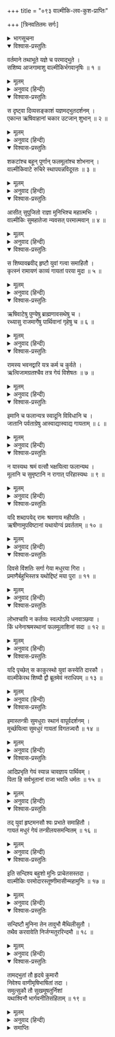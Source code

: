 +++
title = "०९३ वाल्मीकि-लव-कुश-प्राप्तिः"

+++
[त्रिनवतितमः सर्गः]



<details><summary>भागसूचना</summary>

93. श्रीरामके यज्ञमें महर्षि वाल्मीकिका आगमन और उनका रामायणगानके लिये कुश और लवको आदेश
</details>

<details open><summary>विश्वास-प्रस्तुतिः</summary>

वर्तमाने तथाभूते यज्ञे च परमाद्भुते ।  
सशिष्य आजगामाशु वाल्मीकिर्भगवानृषिः ॥ १ ॥
</details>

<details><summary>मूलम्</summary>

वर्तमाने तथाभूते यज्ञे च परमाद्भुते ।  
सशिष्य आजगामाशु वाल्मीकिर्भगवानृषिः ॥ १ ॥
</details>

<details><summary>अनुवाद (हिन्दी)</summary>

इस प्रकार वह अत्यन्त अद्भुत यज्ञ जब चालू हुआ, उस समय भगवान् वाल्मीकि मुनि अपने शिष्योंके साथ उसमें शीघ्रतापूर्वक पधारे ॥ १ ॥
</details>

<details open><summary>विश्वास-प्रस्तुतिः</summary>

स दृष्ट्वा दिव्यसङ्काशं यज्ञमद्भुतदर्शनम् ।  
एकान्त ऋषिवाहानां चकार उटजान् शुभान् ॥ २ ॥
</details>

<details><summary>मूलम्</summary>

स दृष्ट्वा दिव्यसङ्काशं यज्ञमद्भुतदर्शनम् ।  
एकान्त ऋषिवाहानां चकार उटजान् शुभान् ॥ २ ॥
</details>

<details><summary>अनुवाद (हिन्दी)</summary>

उन्होंने उस दिव्य एवं अद्भुत यज्ञका दर्शन किया और ऋषियोंके लिये जो बाड़े बने थे, उनके पास ही उन्होंने अपने लिये भी सुन्दर पर्णशालाएँ बनवायीं ॥ २ ॥
</details>

<details open><summary>विश्वास-प्रस्तुतिः</summary>

शकटांश्च बहून् पूर्णान् फलमूलांश्च शोभनान् ।  
वाल्मीकिवाटे रुचिरे स्थापयन्नविदूरतः ॥ ३ ॥
</details>

<details><summary>मूलम्</summary>

शकटांश्च बहून् पूर्णान् फलमूलांश्च शोभनान् ।  
वाल्मीकिवाटे रुचिरे स्थापयन्नविदूरतः ॥ ३ ॥
</details>

<details><summary>अनुवाद (हिन्दी)</summary>

वाल्मीकिजीके सुन्दर बाड़ेके समीप अन्न आदिसे भरे-पूरे बहुत-से छकड़े खड़े कर दिये गये थे । साथ ही अच्छे-अच्छे फल और मूल भी रख दिये गये थे ॥ ३ ॥
</details>

<details open><summary>विश्वास-प्रस्तुतिः</summary>

आसीत् सुपूजितो राज्ञा मुनिभिश्च महात्मभिः ।  
वाल्मीकिः सुमहातेजा न्यवसत् परमात्मवान् ॥ ४ ॥
</details>

<details><summary>मूलम्</summary>

आसीत् सुपूजितो राज्ञा मुनिभिश्च महात्मभिः ।  
वाल्मीकिः सुमहातेजा न्यवसत् परमात्मवान् ॥ ४ ॥
</details>

<details><summary>अनुवाद (हिन्दी)</summary>

राजा श्रीराम तथा बहुसंख्यक महात्मा मुनियोंद्वारा भलीभाँति पूजित एवं सम्मानित हो महातेजस्वी आत्मज्ञानी वाल्मीकि मुनिने बड़े सुखसे वहाँ निवास किया ॥ ४ ॥
</details>

<details open><summary>विश्वास-प्रस्तुतिः</summary>

स शिष्यावब्रवीद् हृष्टौ युवां गत्वा समाहितौ ।  
कृत्स्नं रामायणं काव्यं गायतां परया मुदा ॥ ५ ॥
</details>

<details><summary>मूलम्</summary>

स शिष्यावब्रवीद् हृष्टौ युवां गत्वा समाहितौ ।  
कृत्स्नं रामायणं काव्यं गायतां परया मुदा ॥ ५ ॥
</details>

<details><summary>अनुवाद (हिन्दी)</summary>

उन्होंने अपने हृष्ट-पुष्ट दो शिष्योंसे कहा—‘तुम दोनों भाई एकाग्रचित्त हो सब ओर घूम-फिरकर बड़े आनन्दके साथ सम्पूर्ण रामायण-काव्यका गान करो ॥ ५ ॥
</details>

<details open><summary>विश्वास-प्रस्तुतिः</summary>

ऋषिवाटेषु पुण्येषु ब्राह्मणावसथेषु च ।  
रथ्यासु राजमार्गेषु पार्थिवानां गृहेषु च ॥ ६ ॥
</details>

<details><summary>मूलम्</summary>

ऋषिवाटेषु पुण्येषु ब्राह्मणावसथेषु च ।  
रथ्यासु राजमार्गेषु पार्थिवानां गृहेषु च ॥ ६ ॥
</details>

<details><summary>अनुवाद (हिन्दी)</summary>

‘ऋषियों और ब्राह्मणोंके पवित्र स्थानोंपर, गलियोंमें, राजमार्गोंपर तथा राजाओंके वासस्थानोंमें भी इस काव्यका गान करना ॥ ६ ॥
</details>

<details open><summary>विश्वास-प्रस्तुतिः</summary>

रामस्य भवनद्वारि यत्र कर्म च कुर्वते ।  
ऋत्विजामग्रतश्चैव तत्र गेयं विशेषतः ॥ ७ ॥
</details>

<details><summary>मूलम्</summary>

रामस्य भवनद्वारि यत्र कर्म च कुर्वते ।  
ऋत्विजामग्रतश्चैव तत्र गेयं विशेषतः ॥ ७ ॥
</details>

<details><summary>अनुवाद (हिन्दी)</summary>

‘श्रीरामचन्द्रजीका जो गृह बना है, उसके दरवाजेपर, जहाँ ब्राह्मणलोग यज्ञकार्य कर रहे हैं, वहाँ तथा ऋत्विजोंके आगे भी इस काव्यका विशेषरूपसे गान करना चाहिये ॥ ७ ॥
</details>

<details open><summary>विश्वास-प्रस्तुतिः</summary>

इमानि च फलान्यत्र स्वादूनि विविधानि च ।  
जातानि पर्वताग्रेषु आस्वाद्यास्वाद्य गायताम् ॥ ८ ॥
</details>

<details><summary>मूलम्</summary>

इमानि च फलान्यत्र स्वादूनि विविधानि च ।  
जातानि पर्वताग्रेषु आस्वाद्यास्वाद्य गायताम् ॥ ८ ॥
</details>

<details><summary>अनुवाद (हिन्दी)</summary>

‘यहाँ पर्वतके शिखरोंपर नाना प्रकारके स्वादिष्ट एवं मीठे फल लगे हैं, (भूख लगनेपर) उनका स्वाद ले-लेकर इस काव्यका गान करते रहना ॥ ८ ॥
</details>

<details open><summary>विश्वास-प्रस्तुतिः</summary>

न यास्यथः श्रमं वत्सौ भक्षयित्वा फलान्यथ ।  
मूलानि च सुमृष्टानि न रागात् परिहास्यथः ॥ ९ ॥
</details>

<details><summary>मूलम्</summary>

न यास्यथः श्रमं वत्सौ भक्षयित्वा फलान्यथ ।  
मूलानि च सुमृष्टानि न रागात् परिहास्यथः ॥ ९ ॥
</details>

<details><summary>अनुवाद (हिन्दी)</summary>

‘बच्चो! यहाँके सुमधुर फल-मूलोंका भक्षण करनेसे न तो तुम्हें कभी थकावट होगी और न तुम्हारे गलेकी मधुरता ही नष्ट होने पायेगी ॥ ९ ॥
</details>

<details open><summary>विश्वास-प्रस्तुतिः</summary>

यदि शब्दापयेद् रामः श्रवणाय महीपतिः ।  
ऋषीणामुपविष्टानां यथायोग्यं प्रवर्तताम् ॥ १० ॥
</details>

<details><summary>मूलम्</summary>

यदि शब्दापयेद् रामः श्रवणाय महीपतिः ।  
ऋषीणामुपविष्टानां यथायोग्यं प्रवर्तताम् ॥ १० ॥
</details>

<details><summary>अनुवाद (हिन्दी)</summary>

‘यदि महाराज श्रीराम तुम दोनोंको गान सुननेके लिये बुलावें तो तुम उनसे तथा वहाँ बैठे हुए ऋषि-मुनियोंसे यथायोग्य विनयपूर्ण बर्ताव करना ॥ १० ॥
</details>

<details open><summary>विश्वास-प्रस्तुतिः</summary>

दिवसे विंशतिः सर्गा गेया मधुरया गिरा ।  
प्रमाणैर्बहुभिस्तत्र यथोद्दिष्टं मया पुरा ॥ ११ ॥
</details>

<details><summary>मूलम्</summary>

दिवसे विंशतिः सर्गा गेया मधुरया गिरा ।  
प्रमाणैर्बहुभिस्तत्र यथोद्दिष्टं मया पुरा ॥ ११ ॥
</details>

<details><summary>अनुवाद (हिन्दी)</summary>

‘मैंने पहले भिन्न-भिन्न संख्यावाले श्लोकोंसे युक्त रामायण काव्यके सर्गोंका जिस तरह तुम्हें उपदेश दिया है, उसीके अनुसार प्रतिदिन बीस-बीस सर्गोंका मधुर स्वरसे गान करना ॥ ११ ॥
</details>

<details open><summary>विश्वास-प्रस्तुतिः</summary>

लोभश्चापि न कर्तव्यः स्वल्पोऽपि धनवाञ्छया ।  
किं धनेनाश्रमस्थानां फलमूलाशिनां सदा ॥ १२ ॥
</details>

<details><summary>मूलम्</summary>

लोभश्चापि न कर्तव्यः स्वल्पोऽपि धनवाञ्छया ।  
किं धनेनाश्रमस्थानां फलमूलाशिनां सदा ॥ १२ ॥
</details>

<details><summary>अनुवाद (हिन्दी)</summary>

‘धनकी इच्छासे थोड़ा-सा भी लोभ न करना, आश्रममें रहकर फल-मूल भोजन करनेवाले वनवासियोंको धनसे क्या काम? ॥ १२ ॥
</details>

<details open><summary>विश्वास-प्रस्तुतिः</summary>

यदि पृच्छेत् स काकुत्स्थो युवां कस्येति दारकौ ।  
वाल्मीकेरथ शिष्यौ द्वौ ब्रूतमेवं नराधिपम् ॥ १३ ॥
</details>

<details><summary>मूलम्</summary>

यदि पृच्छेत् स काकुत्स्थो युवां कस्येति दारकौ ।  
वाल्मीकेरथ शिष्यौ द्वौ ब्रूतमेवं नराधिपम् ॥ १३ ॥
</details>

<details><summary>अनुवाद (हिन्दी)</summary>

‘यदि श्रीरघुनाथजी पूछें—‘बच्चो! तुम दोनों किसके पुत्र हो?’ तो तुम दोनों महाराजसे इतना ही कह देना कि हम दोनों भाई महर्षि वाल्मीकिके शिष्य हैं ॥ १३ ॥
</details>

<details open><summary>विश्वास-प्रस्तुतिः</summary>

इमास्तन्त्रीः सुमधुराः स्थानं वापूर्वदर्शनम् ।  
मूर्च्छयित्वा सुमधुरं गायतां विगतज्वरौ ॥ १४ ॥
</details>

<details><summary>मूलम्</summary>

इमास्तन्त्रीः सुमधुराः स्थानं वापूर्वदर्शनम् ।  
मूर्च्छयित्वा सुमधुरं गायतां विगतज्वरौ ॥ १४ ॥
</details>

<details><summary>अनुवाद (हिन्दी)</summary>

‘ये वीणाके सात तार हैं । इनसे बड़ी मधुर आवाज निकलती है । इसमें अपूर्व स्वरोंका प्रदर्शन करनेवाले ये स्थान बने हैं । इनके स्वरोंको झंकृत करके—मिलाकर सुमधुर स्वरमें तुम दोनों भाई काव्यका गान करो और सर्वथा निश्चिन्त रहो ॥ १४ ॥
</details>

<details open><summary>विश्वास-प्रस्तुतिः</summary>

आदिप्रभृति गेयं स्यान्न चावज्ञाय पार्थिवम् ।  
पिता हि सर्वभूतानां राजा भवति धर्मतः ॥ १५ ॥
</details>

<details><summary>मूलम्</summary>

आदिप्रभृति गेयं स्यान्न चावज्ञाय पार्थिवम् ।  
पिता हि सर्वभूतानां राजा भवति धर्मतः ॥ १५ ॥
</details>

<details><summary>अनुवाद (हिन्दी)</summary>

‘आरम्भसे ही इस काव्यका गान करना चाहिये । तुमलोग ऐसा कोई बर्ताव न करना, जिससे राजाका अपमान हो; क्योंकि राजा धर्मकी दृष्टिसे सम्पूर्ण प्राणियोंका पिता होता है ॥ १५ ॥
</details>

<details open><summary>विश्वास-प्रस्तुतिः</summary>

तद् युवां हृष्टमनसौ श्वः प्रभाते समाहितौ ।  
गायतं मधुरं गेयं तन्त्रीलयसमन्वितम् ॥ १६ ॥
</details>

<details><summary>मूलम्</summary>

तद् युवां हृष्टमनसौ श्वः प्रभाते समाहितौ ।  
गायतं मधुरं गेयं तन्त्रीलयसमन्वितम् ॥ १६ ॥
</details>

<details><summary>अनुवाद (हिन्दी)</summary>

‘अतएव तुम दोनों भाई प्रसन्न और एकाग्रचित्त होकर कल सबेरेसे ही वीणाके लयपर मधुर स्वरसे रामायण-गान आरम्भ कर दो’ ॥ १६ ॥
</details>

<details open><summary>विश्वास-प्रस्तुतिः</summary>

इति सन्दिश्य बहुशो मुनिः प्राचेतसस्तदा ।  
वाल्मीकिः परमोदारस्तूष्णीमासीन्महामुनिः ॥ १७ ॥
</details>

<details><summary>मूलम्</summary>

इति सन्दिश्य बहुशो मुनिः प्राचेतसस्तदा ।  
वाल्मीकिः परमोदारस्तूष्णीमासीन्महामुनिः ॥ १७ ॥
</details>

<details><summary>अनुवाद (हिन्दी)</summary>

इस तरह बहुत कुछ आदेश देकर वरुणके पुत्र परम उदार महामुनि वाल्मीकि चुप हो गये ॥ १७ ॥
</details>

<details open><summary>विश्वास-प्रस्तुतिः</summary>

सन्दिष्टौ मुनिना तेन तावुभौ मैथिलीसुतौ ।  
तथैव करवावेति निर्जग्मतुररिन्दमौ ॥ १८ ॥
</details>

<details><summary>मूलम्</summary>

सन्दिष्टौ मुनिना तेन तावुभौ मैथिलीसुतौ ।  
तथैव करवावेति निर्जग्मतुररिन्दमौ ॥ १८ ॥
</details>

<details><summary>अनुवाद (हिन्दी)</summary>

मुनिके इस प्रकार आदेश देनेपर मिथिलेशकुमारी सीताके वे दोनों शत्रुदमन पुत्र ‘बहुत अच्छा, हम ऐसा ही करेंगे’ यह कहकर वहाँसे चल दिये ॥ १८ ॥
</details>

<details open><summary>विश्वास-प्रस्तुतिः</summary>

तामद्भुतां तौ हृदये कुमारौ  
निवेश्य वाणीमृषिभाषितां तदा ।  
समुत्सुकौ तौ सुखमूषतुर्निशां  
यथाश्विनौ भार्गवनीतिसंहिताम् ॥ १९ ॥
</details>

<details><summary>मूलम्</summary>

तामद्भुतां तौ हृदये कुमारौ  
निवेश्य वाणीमृषिभाषितां तदा ।  
समुत्सुकौ तौ सुखमूषतुर्निशां  
यथाश्विनौ भार्गवनीतिसंहिताम् ॥ १९ ॥
</details>

<details><summary>अनुवाद (हिन्दी)</summary>

शुक्राचार्यकी बनायी हुई नीतिसंहिताको धारण करनेवाले अश्विनीकुमारोंकी भाँति ऋषिकी कही हुई उस अद्भुत वाणीको हृदयमें धारण करके वे दोनों कुमार मन-ही-मन उत्कण्ठित हो वहाँ रातभर सुखसे रहे ॥ १९ ॥
</details>

<details><summary>समाप्तिः</summary>

इत्यार्षे श्रीमद्रामायणे वाल्मीकीये आदिकाव्ये उत्तरकाण्डे त्रिनवतितमः सर्गः ॥ ९३ ॥  
इस प्रकार श्रीवाल्मीकिनिर्मित आर्षरामायण आदिकाव्यके उत्तरकाण्डमें तिरानबेवाँ सर्ग पूरा हुआ ॥ ९३ ॥
</details>

